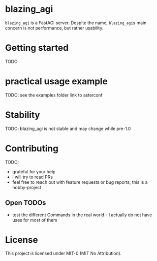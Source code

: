 # blazing_agi
`blazing_agi` is a FastAGI server. Despite the name, `blazing_agi`s main concern is not performance, but rather usability.

# Getting started
TODO

# practical usage example
TODO: see the examples folder
link to asterconf

# Stability
TODO: blazing_agi is not stable and may change while pre-1.0

# Contributing
TODO:
- grateful for your help
- i will try to read PRs
- feel free to reach out with feature requests or bug reports; this is a hobby-project
## Open TODOs
- test the different Commands in the real world - I actually do not have uses for most of them

# License
This project is licensed under MIT-0 (MIT No Attribution).

